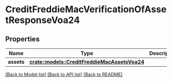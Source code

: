 # CreditFreddieMacVerificationOfAssetResponseVoa24

## Properties

Name | Type | Description | Notes
------------ | ------------- | ------------- | -------------
**assets** | [**crate::models::CreditFreddieMacAssetsVoa24**](CreditFreddieMacAssets_VOA_2_4.md) |  | 

[[Back to Model list]](../README.md#documentation-for-models) [[Back to API list]](../README.md#documentation-for-api-endpoints) [[Back to README]](../README.md)



